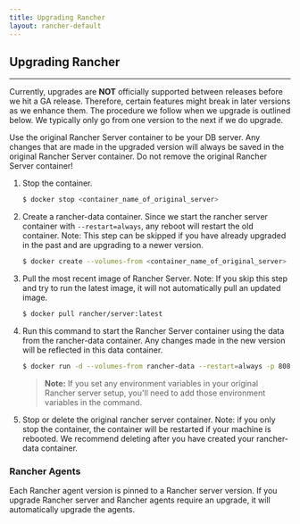 ```yaml
---
title: Upgrading Rancher
layout: rancher-default
---
```


## Upgrading Rancher
---

Currently, upgrades are **NOT** officially supported between releases before we hit a GA release. Therefore, certain features might break in later versions as we enhance them. The procedure we follow when we upgrade is outlined below. We typically only go from one version to the next if we do upgrade.

Use the original Rancher Server container to be your DB server. Any changes that are made in the upgraded version will always be saved in the original Rancher Server container. Do not remove the original Rancher Server container! 


1. Stop the container.

    ```bash
    $ docker stop <container_name_of_original_server>
    ```

2. Create a rancher-data container. Since we start the rancher server container with `--restart=always`, any reboot will restart the old container. Note: This step can be skipped if you have already upgraded in the past and are upgrading to a newer version.
    
    ```bash
    $ docker create --volumes-from <container_name_of_original_server> --name rancher-data rancher/server
    ```

3. Pull the most recent image of Rancher Server. Note: If you skip this step and try to run the latest image, it will not automatically pull an updated image.

    ```bash
    $ docker pull rancher/server:latest
    ```

4. Run this command to start the Rancher Server container using the data from the rancher-data container. Any changes made in the new version will be reflected in this data container.

    ```bash
    $ docker run -d --volumes-from rancher-data --restart=always -p 8080:8080 rancher/server:latest
    ```

    > **Note:** If you set any environment variables in your original Rancher server setup, you'll need to add those environment variables in the command.

5. Stop or delete the original rancher server container. Note: if you only stop the container, the container will be restarted if your machine is rebooted. We recommend deleting after you have created your rancher-data container.

### Rancher Agents 

Each Rancher agent version is pinned to a Rancher server version. If you upgrade Rancher server and Rancher agents require an upgrade, it will automatically upgrade the agents.